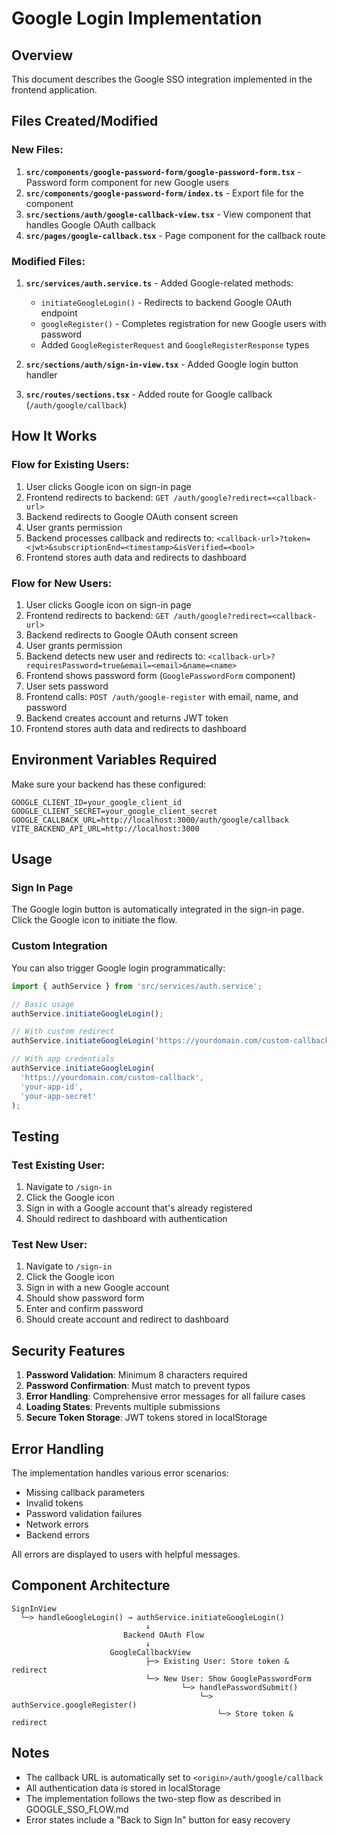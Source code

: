 # Google Login Implementation

## Overview
This document describes the Google SSO integration implemented in the frontend application.

## Files Created/Modified

### New Files:
1. **`src/components/google-password-form/google-password-form.tsx`** - Password form component for new Google users
2. **`src/components/google-password-form/index.ts`** - Export file for the component
3. **`src/sections/auth/google-callback-view.tsx`** - View component that handles Google OAuth callback
4. **`src/pages/google-callback.tsx`** - Page component for the callback route

### Modified Files:
1. **`src/services/auth.service.ts`** - Added Google-related methods:
   - `initiateGoogleLogin()` - Redirects to backend Google OAuth endpoint
   - `googleRegister()` - Completes registration for new Google users with password
   - Added `GoogleRegisterRequest` and `GoogleRegisterResponse` types

2. **`src/sections/auth/sign-in-view.tsx`** - Added Google login button handler

3. **`src/routes/sections.tsx`** - Added route for Google callback (`/auth/google/callback`)

## How It Works

### Flow for Existing Users:
1. User clicks Google icon on sign-in page
2. Frontend redirects to backend: `GET /auth/google?redirect=<callback-url>`
3. Backend redirects to Google OAuth consent screen
4. User grants permission
5. Backend processes callback and redirects to: `<callback-url>?token=<jwt>&subscriptionEnd=<timestamp>&isVerified=<bool>`
6. Frontend stores auth data and redirects to dashboard

### Flow for New Users:
1. User clicks Google icon on sign-in page
2. Frontend redirects to backend: `GET /auth/google?redirect=<callback-url>`
3. Backend redirects to Google OAuth consent screen
4. User grants permission
5. Backend detects new user and redirects to: `<callback-url>?requiresPassword=true&email=<email>&name=<name>`
6. Frontend shows password form (`GooglePasswordForm` component)
7. User sets password
8. Frontend calls: `POST /auth/google-register` with email, name, and password
9. Backend creates account and returns JWT token
10. Frontend stores auth data and redirects to dashboard

## Environment Variables Required

Make sure your backend has these configured:
```env
GOOGLE_CLIENT_ID=your_google_client_id
GOOGLE_CLIENT_SECRET=your_google_client_secret
GOOGLE_CALLBACK_URL=http://localhost:3000/auth/google/callback
VITE_BACKEND_API_URL=http://localhost:3000
```

## Usage

### Sign In Page
The Google login button is automatically integrated in the sign-in page. Click the Google icon to initiate the flow.

### Custom Integration
You can also trigger Google login programmatically:

```typescript
import { authService } from 'src/services/auth.service';

// Basic usage
authService.initiateGoogleLogin();

// With custom redirect
authService.initiateGoogleLogin('https://yourdomain.com/custom-callback');

// With app credentials
authService.initiateGoogleLogin(
  'https://yourdomain.com/custom-callback',
  'your-app-id',
  'your-app-secret'
);
```

## Testing

### Test Existing User:
1. Navigate to `/sign-in`
2. Click the Google icon
3. Sign in with a Google account that's already registered
4. Should redirect to dashboard with authentication

### Test New User:
1. Navigate to `/sign-in`
2. Click the Google icon
3. Sign in with a new Google account
4. Should show password form
5. Enter and confirm password
6. Should create account and redirect to dashboard

## Security Features

1. **Password Validation**: Minimum 8 characters required
2. **Password Confirmation**: Must match to prevent typos
3. **Error Handling**: Comprehensive error messages for all failure cases
4. **Loading States**: Prevents multiple submissions
5. **Secure Token Storage**: JWT tokens stored in localStorage

## Error Handling

The implementation handles various error scenarios:
- Missing callback parameters
- Invalid tokens
- Password validation failures
- Network errors
- Backend errors

All errors are displayed to users with helpful messages.

## Component Architecture

```
SignInView
  └─> handleGoogleLogin() → authService.initiateGoogleLogin()
                              ↓
                         Backend OAuth Flow
                              ↓
                      GoogleCallbackView
                              ├─> Existing User: Store token & redirect
                              └─> New User: Show GooglePasswordForm
                                      └─> handlePasswordSubmit()
                                          └─> authService.googleRegister()
                                              └─> Store token & redirect
```

## Notes

- The callback URL is automatically set to `<origin>/auth/google/callback`
- All authentication data is stored in localStorage
- The implementation follows the two-step flow as described in GOOGLE_SSO_FLOW.md
- Error states include a "Back to Sign In" button for easy recovery
